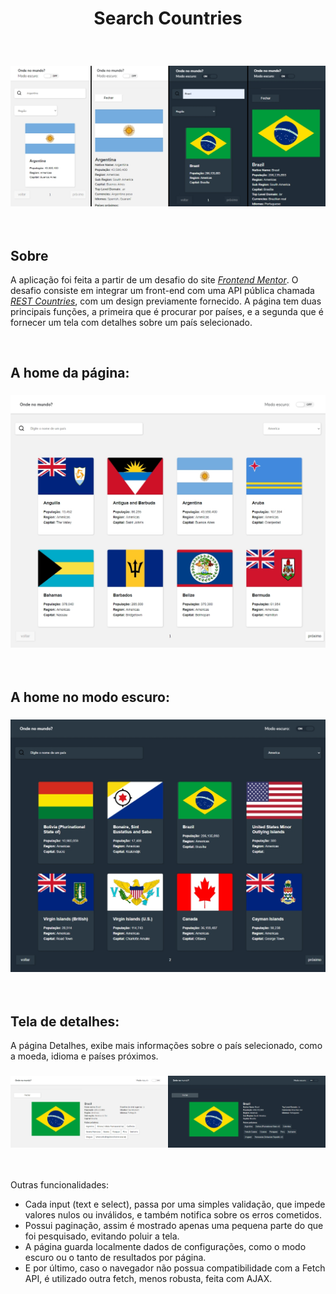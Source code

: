 <h1 align="center">Search Countries</h1>
</br>
<h3 align="center"><img src="/assets/readme/mobile.jpg"></h3>
</br>
<h2>Sobre</h2>
<p>A aplicação foi feita a partir de um desafio do site <a href="https://www.frontendmentor.io/challenges/rest-countries-api-with-color-theme-switcher-5cacc469fec04111f7b848ca"><em>Frontend Mentor</em></a>. O desafio consiste em integrar um front-end com uma API pública chamada <a href="https://restcountries.eu/"><em>REST Countries</em></a>, com um design previamente fornecido. A página tem duas principais funções, a primeira que é procurar por países, e a segunda que é fornecer um tela com detalhes sobre um país selecionado.</p>
</br>

<h2>A home da página:</h2>
<h3><img src="/assets/readme/home-desktop.jpg"></h3>
</br>

<h2>A home no modo escuro:</h2>
<h3><img src="/assets/readme/home-desktop-dark.jpg"></h3>
</br>

<h2 >Tela de detalhes:</h2>
<p>A página Detalhes, exibe mais informações sobre o país selecionado, como a moeda, idioma e países próximos.</p>
<h3><img src="/assets/readme/detail-desktop.jpg"></h3>
</br>

Outras funcionalidades:
- Cada input (text e select), passa por uma simples validação, que impede valores nulos ou inválidos, e também notifica sobre os erros cometidos.
- Possui paginação, assim é mostrado apenas uma pequena parte do que foi pesquisado, evitando poluir a tela.
- A página guarda localmente dados de configurações, como o modo escuro ou o tanto de resultados por página.
- E por último, caso o navegador não possua compatibilidade com a Fetch API, é utilizado outra fetch, menos robusta, feita com AJAX.
